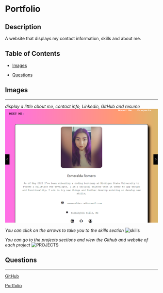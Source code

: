 # Portfolio

## Description

A website that displays my contact information, skills and about me.

## Table of Contents

- [Images](#images)

- [Questions](#questions)

## Images

---

_display a little about me, contact info, Linkedin, GitHub and resume_
![portfolio](./assets/main.png)

_You can click on the arrows to take you to the skills section_
![skills](./assets/skills.gif)

_You can go to the projects sections and view the Github and website of each project_
![PROJECTS](./assets/projects.gif)

## Questions

---

[GitHub](https://github.com/)

[Portfolio](http://esmy101.com/)

